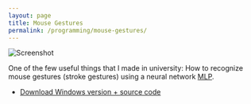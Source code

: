 ```yaml
---
layout: page
title: Mouse Gestures
permalink: /programming/mouse-gestures/
---
```


<img class="img-responsive" src="screenshot0.png" alt="Screenshot" />

One of the few useful things that I made in university: How to
recognize mouse gestures (stroke gestures) using a neural network
[MLP](http://www.google.com.ar/search?q=Multilayer+Perceptron).

 * [Download Windows version + source code](http://files.davidcapello.com/v1/MouseGestures.zip)
